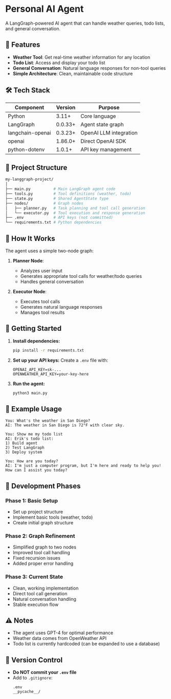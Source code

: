 # Personal AI Agent

A LangGraph-powered AI agent that can handle weather queries, todo lists, and general conversation.

## 🚀 Features

- **Weather Tool**: Get real-time weather information for any location
- **Todo List**: Access and display your todo list
- **General Conversation**: Natural language responses for non-tool queries
- **Simple Architecture**: Clean, maintainable code structure

## 🛠️ Tech Stack

| Component        | Version  | Purpose                |
|------------------|----------|------------------------|
| Python           | 3.11+    | Core language          |
| LangGraph        | 0.0.33+  | Agent state graph      |
| langchain-openai | 0.3.23+  | OpenAI LLM integration |
| openai           | 1.86.0+  | Direct OpenAI SDK      |
| python-dotenv    | 1.0.1+   | API key management     |

## 📁 Project Structure

```bash
my-langgraph-project/
│
├── main.py          # Main LangGraph agent code
├── tools.py         # Tool definitions (weather, todo)
├── state.py         # Shared AgentState type
├── nodes/           # Graph nodes
│   ├── planner.py   # Task planning and tool call generation
│   └── executor.py  # Tool execution and response generation
├── .env             # API keys (not committed)
└── requirements.txt # Python dependencies
```

## 🧠 How It Works

The agent uses a simple two-node graph:

1. **Planner Node**: 
   - Analyzes user input
   - Generates appropriate tool calls for weather/todo queries
   - Handles general conversation

2. **Executor Node**:
   - Executes tool calls
   - Generates natural language responses
   - Manages tool results

## 🚀 Getting Started

1. **Install dependencies:**
   ```bash
   pip install -r requirements.txt
   ```

2. **Set up your API keys:**
   Create a `.env` file with:
   ```
   OPENAI_API_KEY=sk-...
   OPENWEATHER_API_KEY=your-key-here
   ```

3. **Run the agent:**
   ```bash
   python3 main.py
   ```

## 💬 Example Usage

```
You: What's the weather in San Diego?
AI: The weather in San Diego is 72°F with clear sky.

You: Show me my todo list
AI: Erik's todo list:
1) Build agent
2) Test LangGraph
3) Deploy system

You: How are you today?
AI: I'm just a computer program, but I'm here and ready to help you! How can I assist you today?
```

## 📝 Development Phases

### Phase 1: Basic Setup
- Set up project structure
- Implement basic tools (weather, todo)
- Create initial graph structure

### Phase 2: Graph Refinement
- Simplified graph to two nodes
- Improved tool call handling
- Fixed recursion issues
- Added proper error handling

### Phase 3: Current State
- Clean, working implementation
- Direct tool call generation
- Natural conversation handling
- Stable execution flow

## ⚠️ Notes
- The agent uses GPT-4 for optimal performance
- Weather data comes from OpenWeather API
- Todo list is currently hardcoded (can be expanded to use a database)

## 📝 Version Control
- **Do NOT commit your `.env` file**
- Add to `.gitignore`:
  ```
  .env
  __pycache__/
  ```
